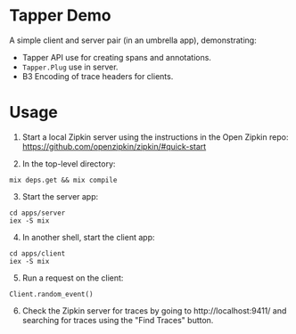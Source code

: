# Tapper Demo

A simple client and server pair (in an umbrella app), demonstrating:

   * Tapper API use for creating spans and annotations.
   * `Tapper.Plug` use in server.
   * B3 Encoding of trace headers for clients.

# Usage

1. Start a local Zipkin server using the instructions in the Open Zipkin repo: https://github.com/openzipkin/zipkin/#quick-start

2. In the top-level directory: 
```
mix deps.get && mix compile
```

3. Start the server app:

```
cd apps/server
iex -S mix
```

4. In another shell, start the client app:

```
cd apps/client
iex -S mix
```

5. Run a request on the client:
```
Client.random_event()
```

6. Check the Zipkin server for traces by going to http://localhost:9411/ and searching for traces using the "Find Traces" button.
